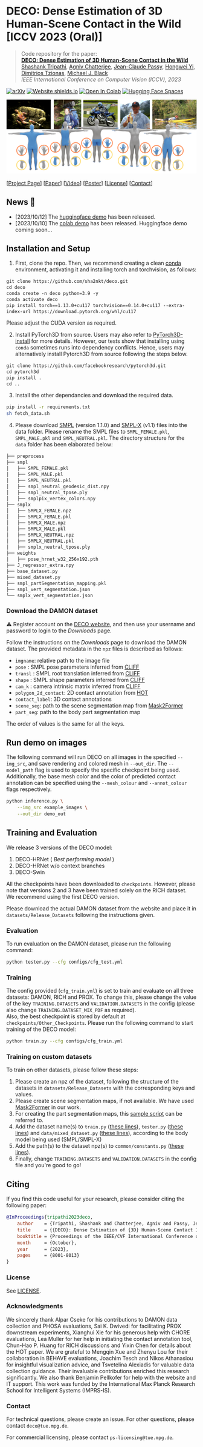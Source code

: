 # DECO: Dense Estimation of 3D Human-Scene Contact in the Wild [ICCV 2023 (Oral)]

> Code repository for the paper:  
> [**DECO: Dense Estimation of 3D Human-Scene Contact in the Wild**](https://openaccess.thecvf.com/content/ICCV2023/html/Tripathi_DECO_Dense_Estimation_of_3D_Human-Scene_Contact_In_The_Wild_ICCV_2023_paper.html)  
> [Shashank Tripathi](https://sha2nkt.github.io/), [Agniv Chatterjee](https://ac5113.github.io/), [Jean-Claude Passy](https://is.mpg.de/person/jpassy), [Hongwei Yi](https://xyyhw.top/), [Dimitrios Tzionas](https://ps.is.mpg.de/person/dtzionas), [Michael J. Black](https://ps.is.mpg.de/person/black)<br />
> *IEEE International Conference on Computer Vision (ICCV), 2023*

[![arXiv](https://img.shields.io/badge/arXiv-2309.15273-00ff00.svg)](https://arxiv.org/abs/2309.15273)  [![Website shields.io](https://img.shields.io/website-up-down-green-red/http/shields.io.svg)](https://deco.is.tue.mpg.de/)     [![Open In Colab](https://colab.research.google.com/assets/colab-badge.svg)](https://colab.research.google.com/drive/1fTQdI2AHEKlwYG9yIb2wqicIMhAa067_?usp=sharing)  [![Hugging Face Spaces](https://img.shields.io/badge/%F0%9F%A4%97%20Hugging%20Face-Spaces-blue)](https://huggingface.co/spaces/ac5113/DECO)

![teaser](assets/teaser.png)

[[Project Page](https://deco.is.tue.mpg.de)] [[Paper](https://arxiv.org/abs/2309.15273)] [[Video](https://www.youtube.com/watch?v=o7MLobqAFTQ)] [[Poster](https://www.dropbox.com/scl/fi/kvhpfnkvga2pt19ayko8u/ICCV2023_DECO_Poster_v2.pptx?rlkey=ihbf3fi6u9j0ha9x1gfk2cwd0&dl=0)] [[License](https://deco.is.tue.mpg.de/license.html)] [[Contact](mailto:deco@tue.mpg.de)]

## News :triangular_flag_on_post:

- [2023/10/12] The [huggingface demo](https://huggingface.co/spaces/ac5113/DECO) has been released.
- [2023/10/10] The [colab demo](https://colab.research.google.com/drive/1fTQdI2AHEKlwYG9yIb2wqicIMhAa067_?usp=sharing) has been released. Huggingface demo coming soon...

## Installation and Setup
1. First, clone the repo. Then, we recommend creating a clean [conda](https://docs.conda.io/) environment, activating it and installing torch and torchvision, as follows:
```shell
git clone https://github.com/sha2nkt/deco.git
cd deco
conda create -n deco python=3.9 -y
conda activate deco
pip install torch==1.13.0+cu117 torchvision==0.14.0+cu117 --extra-index-url https://download.pytorch.org/whl/cu117
```
Please adjust the CUDA version as required.

2. Install PyTorch3D from source. Users may also refer to [PyTorch3D-install](https://github.com/facebookresearch/pytorch3d/blob/main/INSTALL.md) for more details.
However, our tests show that installing using ``conda`` sometimes runs into dependency conflicts.
Hence, users may alternatively install Pytorch3D from source following the steps below.
```shell
git clone https://github.com/facebookresearch/pytorch3d.git
cd pytorch3d
pip install .
cd ..
```

3. Install the other dependancies and download the required data.
```bash
pip install -r requirements.txt
sh fetch_data.sh
```

4. Please download [SMPL](https://smpl.is.tue.mpg.de/) (version 1.1.0) and [SMPL-X](https://smpl-x.is.tue.mpg.de/) (v1.1) files into the data folder. Please rename the SMPL files to ```SMPL_FEMALE.pkl```, ```SMPL_MALE.pkl``` and ```SMPL_NEUTRAL.pkl```. The directory structure for the ```data``` folder has been elaborated below:

```
├── preprocess
├── smpl
│   ├── SMPL_FEMALE.pkl
│   ├── SMPL_MALE.pkl
│   ├── SMPL_NEUTRAL.pkl
│   ├── smpl_neutral_geodesic_dist.npy
│   ├── smpl_neutral_tpose.ply
│   ├── smplpix_vertex_colors.npy
├── smplx
│   ├── SMPLX_FEMALE.npz
│   ├── SMPLX_FEMALE.pkl
│   ├── SMPLX_MALE.npz
│   ├── SMPLX_MALE.pkl
│   ├── SMPLX_NEUTRAL.npz
│   ├── SMPLX_NEUTRAL.pkl
│   ├── smplx_neutral_tpose.ply
├── weights
│   ├── pose_hrnet_w32_256x192.pth
├── J_regressor_extra.npy
├── base_dataset.py
├── mixed_dataset.py
├── smpl_partSegmentation_mapping.pkl
├── smpl_vert_segmentation.json
└── smplx_vert_segmentation.json
```

### Download the DAMON dataset

⚠️ Register account on the [DECO website](https://deco.is.tue.mpg.de/register.php), and then use your username and password to login to the _Downloads_ page.

Follow the instructions on the _Downloads_ page to download the DAMON dataset. The provided metadata in the `npz` files is described as follows: 
- `imgname`: relative path to the image file
- `pose` : SMPL pose parameters inferred from [CLIFF](https://github.com/huawei-noah/noah-research/tree/master/CLIFF)
- `transl` : SMPL root translation inferred from [CLIFF](https://github.com/huawei-noah/noah-research/tree/master/CLIFF)
- `shape` : SMPL shape parameters inferred from [CLIFF](https://github.com/huawei-noah/noah-research/tree/master/CLIFF)
- `cam_k` : camera intrinsic matrix inferred from [CLIFF](https://github.com/huawei-noah/noah-research/tree/master/CLIFF)
- `polygon_2d_contact`: 2D contact annotation from [HOT](https://hot.is.tue.mpg.de/)
- `contact_label`: 3D contact annotations
- `scene_seg`: path to the scene segmentation map from [Mask2Former](https://github.com/facebookresearch/Mask2Former)
- `part_seg`: path to the body part segmentation map

The order of values is the same for all the keys. 

## Run demo on images
The following command will run DECO on all images in the specified `--img_src`, and save rendering and colored mesh in `--out_dir`. The `--model_path` flag is used to specify the specific checkpoint being used. Additionally, the base mesh color and the color of predicted contact annotation can be specified using the `--mesh_colour` and `--annot_colour` flags respectively. 
```bash
python inference.py \
    --img_src example_images \
    --out_dir demo_out
```

## Training and Evaluation

We release 3 versions of the DECO model:
<ol>
    <li> DECO-HRNet (<em> Best performing model </em>) </li>
    <li> DECO-HRNet w/o context branches </li>
    <li> DECO-Swin </li>
</ol>

All the checkpoints have been downloaded to ```checkpoints```. 
However, please note that versions 2 and 3 have been trained solely on the RICH dataset. <br>
We recommend using the first DECO version.

Please download the actual DAMON dataset from the website and place it in ```datasets/Release_Datasets``` following the instructions given.

### Evaluation
To run evaluation on the DAMON dataset, please run the following command:

```bash
python tester.py --cfg configs/cfg_test.yml
```

### Training
The config provided (```cfg_train.yml```) is set to train and evaluate on all three datasets: DAMON, RICH and PROX. To change this, please change the value of the key ```TRAINING.DATASETS``` and ```VALIDATION.DATASETS``` in the config (please also change ```TRAINING.DATASET_MIX_PDF``` as required). <br>
Also, the best checkpoint is stored by default at ```checkpoints/Other_Checkpoints```.
Please run the following command to start training of the DECO model:

```bash
python train.py --cfg configs/cfg_train.yml
```

### Training on custom datasets

To train on other datasets, please follow these steps:
1. Please create an npz of the dataset, following the structure of the datasets in ```datasets/Release_Datasets``` with the corresponding keys and values.
2. Please create scene segmentation maps, if not available. We have used [Mask2Former](https://github.com/facebookresearch/Mask2Former) in our work.
3. For creating the part segmentation maps, this [sample script](https://github.com/sha2nkt/deco/blob/main/utils/get_part_seg_mask.py) can be referred to.
4. Add the dataset name(s) to ```train.py``` ([these lines](https://github.com/sha2nkt/deco/blob/d5233ecfad1f51b71a50a78c0751420067e82c02/train.py#L83)), ```tester.py``` ([these lines](https://github.com/sha2nkt/deco/blob/d5233ecfad1f51b71a50a78c0751420067e82c02/tester.py#L51)) and ```data/mixed_dataset.py``` ([these lines](https://github.com/sha2nkt/deco/blob/d5233ecfad1f51b71a50a78c0751420067e82c02/data/mixed_dataset.py#L17)), according to the body model being used (SMPL/SMPL-X)
5. Add the path(s) to the dataset npz(s) to ```common/constants.py``` ([these lines](https://github.com/sha2nkt/deco/blob/d5233ecfad1f51b71a50a78c0751420067e82c02/common/constants.py#L19)).
6. Finally, change ```TRAINING.DATASETS``` and ```VALIDATION.DATASETS``` in the config file and you're good to go!

## Citing
If you find this code useful for your research, please consider citing the following paper:

```bibtex
@InProceedings{tripathi2023deco,
    author    = {Tripathi, Shashank and Chatterjee, Agniv and Passy, Jean-Claude and Yi, Hongwei and Tzionas, Dimitrios and Black, Michael J.},
    title     = {{DECO}: Dense Estimation of {3D} Human-Scene Contact In The Wild},
    booktitle = {Proceedings of the IEEE/CVF International Conference on Computer Vision (ICCV)},
    month     = {October},
    year      = {2023},
    pages     = {8001-8013}
}
```

### License

See [LICENSE](LICENSE).

### Acknowledgments

We sincerely thank Alpar Cseke for his contributions to DAMON data collection and PHOSA evaluations, Sai K. Dwivedi for facilitating PROX downstream experiments, Xianghui Xie for his generous help with CHORE evaluations, Lea Muller for her help in initiating the contact annotation tool, Chun-Hao P. Huang for RICH discussions and Yixin Chen for details about the HOT paper. We are grateful to Mengqin Xue and Zhenyu Lou for their collaboration in BEHAVE evaluations, Joachim Tesch and Nikos Athanasiou for insightful visualization advice, and Tsvetelina Alexiadis for valuable data collection guidance. Their invaluable contributions enriched this research significantly. We also thank Benjamin Pellkofer for help with the website and IT support. This work was funded by the International Max Planck Research School for Intelligent Systems (IMPRS-IS).

### Contact

For technical questions, please create an issue. For other questions, please contact `deco@tue.mpg.de`.

For commercial licensing, please contact `ps-licensing@tue.mpg.de`.
